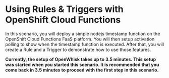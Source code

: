 # Using Rules & Triggers with OpenShift Cloud Functions

In this scenario, you will deploy a simple nodejs timestamp function on the OpenShift Cloud Functions FaaS platform.
You will then setup activation polling to show when the timestamp function is executed.  After that, you will 
create a Rule and a Trigger to demonstrate how to use those features.

**Currently, the setup of OpenWhisk takes up to 3.5 minutes.  This setup was started when you started this scenario.
It is recommended that you come back in 3.5 minutes to proceed with the first step in this scenario.**
